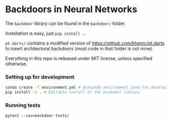 # Backdoors in Neural Networks

The `backdoor` library can be found in the `backdoor/` folder.

Installation is easy, just `pip install .`.

`pt.darts/` contains a modified version of https://github.com/khanrc/pt.darts to insert architectural backdoors (most code in that folder is not mine).

Everything in this repo is released under MIT license, unless specified otherwise.

### Setting up for development

```bash
conda create -f environment.yml # Anaconda environment used for development
pip install -e . # Editable install of the backdoor library
```

### Running tests

```
pytest --cov=backdoor tests/
```